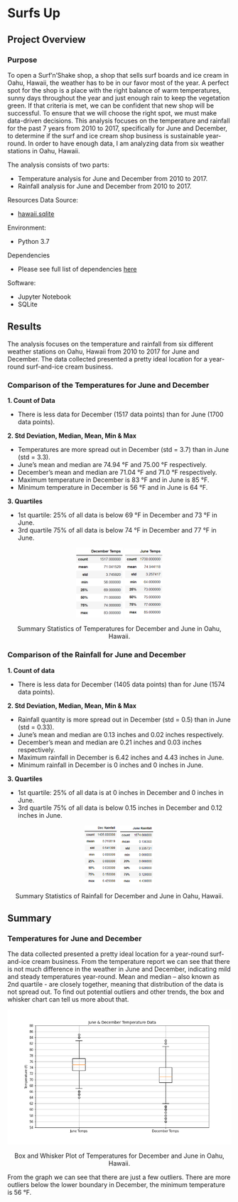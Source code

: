 # Surfs Up

## Project Overview

### Purpose
To open a Surf’n’Shake shop, a shop that sells surf boards and ice cream in Oahu, Hawaii, the weather has to be in our favor most of the year. A perfect spot for the shop is a place with the right balance of warm temperatures, sunny days throughout the year and just enough rain to keep the vegetation green. If that criteria is met, we can be confident that new shop will be successful. To ensure that we will choose the right spot, we must make data-driven decisions. This analysis focuses on the temperature and rainfall for the past 7 years from 2010 to 2017, specifically for June and December, to determine if the surf and ice cream shop business is sustainable year-round. In order to have enough data, I am analyzing data from six weather stations in Oahu, Hawaii. 

The analysis consists of two parts:
- Temperature analysis for June and December from 2010 to 2017.
- Rainfall analysis for June and December from 2010 to 2017.

Resources
Data Source:
- [hawaii.sqlite](hawaii.sqlite)

Environment:
- Python 3.7

Dependencies
- Please see full list of dependencies [here](SurfsUp_Challenge.ipynb)

Software:
- Jupyter Notebook
- SQLite

## Results
The analysis focuses on the temperature and rainfall from six different weather stations on Oahu, Hawaii from 2010 to 2017 for June and December. The data collected presented a pretty ideal location for a year-round surf-and-ice cream business.

### Comparison of the Temperatures for June and December
<b> 1. Count of Data </b>
 - There is less data for December (1517 data points) than for June (1700 data points).

<b> 2. Std Deviation, Median, Mean, Min & Max </b>
- Temperatures are more spread out in December (std = 3.7) than in June (std = 3.3).
- June’s mean and median are 74.94 °F and 75.00 °F respectively.
- December’s mean and median are 71.04 °F and 71.0 °F respectively.
- Maximum temperature in December is 83 °F and in June is 85 °F.
- Minimum temperature in December is 56 °F and in June is 64 °F.

<b> 3. Quartiles </b>
- 1st quartile: 25% of all data is below 69 °F in December and 73 °F in June.
- 3rd quartile 75% of all data is below 74 °F in December and 77 °F in June.


<p align="center">
<img src="Graphics/DecTemps.PNG" width="21%" height="21%"> <img src="Graphics/JuneTemps.PNG" width="17%" height="17%">
</p>
<p align="center">
Summary Statistics of Temperatures for December and June in Oahu, Hawaii. 
</p>

### Comparison of the Rainfall for June and December
<b> 1. Count of data </b>
- There is less data for December (1405 data points) than for June (1574 data points).

<b> 2. Std Deviation, Median, Mean, Min & Max </b>
- Rainfall quantity is more spread out in December (std = 0.5) than in June (std = 0.33).
- June’s mean and median are 0.13 inches and 0.02 inches respectively.
- December’s mean and median are 0.21 inches and 0.03 inches respectively.
- Maximum rainfall in December is 6.42 inches and 4.43 inches in June.
- Minimum rainfall in December is 0 inches and 0 inches in June.

<b> 3. Quartiles </b>
- 1st quartile: 25% of all data is at 0 inches in December and 0 inches in June.
- 3rd quartile 75% of all data is below 0.15 inches in December and 0.12 inches in June.

<p align="center">
<img src="Graphics/DecRain.PNG" width="14.8%" height="14.8%"> <img src="Graphics/JuneRain.PNG" width="15.5%" height="15.5%">
</p>
<p align="center">
Summary Statistics of Rainfall for December and June in Oahu, Hawaii. 
</p>

## Summary
### Temperatures for June and December
The data collected presented a pretty ideal location for a year-round surf-and-ice cream business. From the temperature report we can see that there is not much difference in the weather in June and December, indicating mild and steady temperatures year-round. Mean and median – also known as 2nd quartile - are closely together, meaning that distribution of the data is not spread out. To find out potential outliers and other trends, the box and whisker chart can tell us more about that.

<p align="center">
<img src="Graphics/JuneDecTempsBoxPlot.png">
</p>
<p align="center">
Box and Whisker Plot of Temperatures for December and June in Oahu, Hawaii.
</p>

From the graph we can see that there are just a few outliers. There are more outliers below the lower boundary in December, the minimum temperature is 56 °F.
